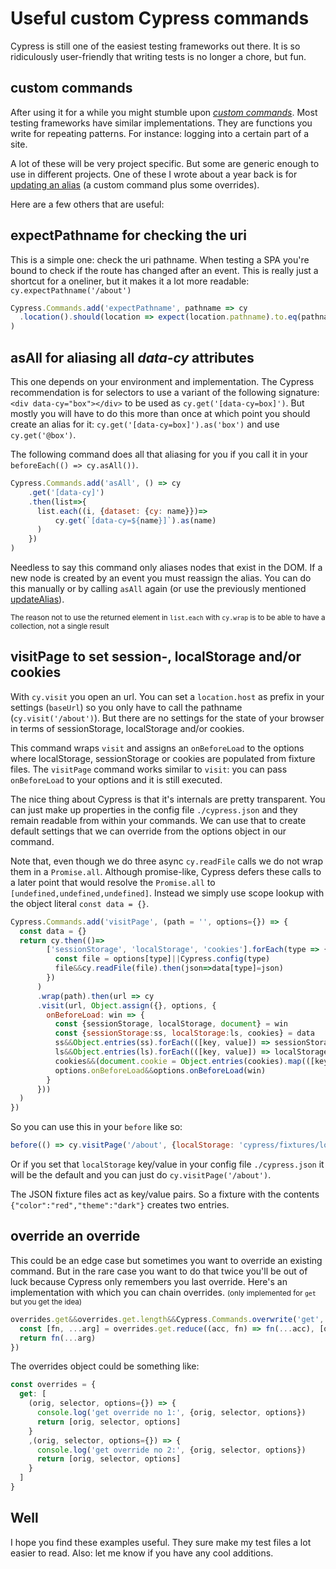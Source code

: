 <!--
  date: 2020-05-24
  modified: 2020-05-24
  slug: useful-custom-cypress-commands
  type: post
  header: julian-scholl-hlHq4Qezjr8-unsplash.jpg
  headerColofon: photo by [Julian Schöll](https://unsplash.com/@js90)
  headerClassName: no-blur darken
  categories: Javascript
  tags: CSS, transitions
  metaKeyword: Cypress
  metaDescription: Some useful Cypress custom commands
-->

# Useful custom Cypress commands

Cypress is still one of the easiest testing frameworks out there. It is so ridiculously user-friendly that writing tests is no longer a chore, but fun.

## custom commands

After using it for a while you might stumble upon *[custom commands](https://docs.cypress.io/api/cypress-api/custom-commands.html)*. Most testing frameworks have similar implementations. They are functions you write for repeating patterns. For instance: logging into a certain part of a site.

A lot of these will be very project specific. But some are generic enough to use in different projects. One of these I wrote about a year back is for [updating an alias](https://docs.cypress.io/api/cypress-api/custom-commands.html) (a custom command plus some overrides).

Here are a few others that are useful:


## **expectPathname** for checking the uri

This is a simple one: check the uri pathname. When testing a SPA you're bound to check if the route has changed after an event. This is really just a shortcut for a oneliner, but it makes it a lot more readable: `cy.expectPathname('/about')`

```javascript
Cypress.Commands.add('expectPathname', pathname => cy
  .location().should(location => expect(location.pathname).to.eq(pathname))
)
```


## **asAll** for aliasing all *data-cy* attributes

This one depends on your environment and implementation. The Cypress recommendation is for selectors to use a variant of the following signature: `<div data-cy="box"></div>` to be used as `cy.get('[data-cy=box]')`.
But mostly you will have to do this more than once at which point you should create an alias for it: `cy.get('[data-cy=box]').as('box')` and use `cy.get('@box')`.

The following command does all that aliasing for you if you call it in your `beforeEach(() => cy.asAll())`.

```javascript
Cypress.Commands.add('asAll', () => cy
    .get('[data-cy]')
    .then(list=>{
      list.each((i, {dataset: {cy: name}})=>
          cy.get(`[data-cy=${name}]`).as(name)
      )
    })
)
```

Needless to say this command only aliases nodes that exist in the DOM. If a new node is created by an event you must reassign the alias. You can do this manually or by calling `asAll` again (or use the previously mentioned [updateAlias](https://docs.cypress.io/api/cypress-api/custom-commands.html)).

<small>The reason not to use the returned element in `list.each` with `cy.wrap` is to be able to have a collection, not a single result</small>


## **visitPage** to set session-, localStorage and/or cookies

With `cy.visit` you open an url. You can set a `location.host` as prefix in your settings (`baseUrl`) so you only have to call the pathname (`cy.visit('/about')`). But there are no settings for the state of your browser in terms of sessionStorage, localStorage and/or cookies.

This command wraps `visit` and assigns an `onBeforeLoad` to the options where localStorage, sessionStorage or cookies are populated from fixture files.
The `visitPage` command works similar to `visit`: you can pass `onBeforeLoad` to your options and it is still executed.

The nice thing about Cypress is that it's internals are pretty transparent.
You can just make up properties in the config file `./cypress.json` and they remain readable from within your commands. We can use that to create default settings that we can override from the options object in our command.

Note that, even though we do three async `cy.readFile` calls we do not wrap them in a `Promise.all`. Although promise-like, Cypress defers these calls to a later point that would resolve the `Promise.all` to `[undefined,undefined,undefined]`. Instead we simply use scope lookup with the object literal `const data = {}`.

```javascript
Cypress.Commands.add('visitPage', (path = '', options={}) => {
  const data = {}
  return cy.then(()=>
        ['sessionStorage', 'localStorage', 'cookies'].forEach(type => {
          const file = options[type]||Cypress.config(type)
          file&&cy.readFile(file).then(json=>data[type]=json)
        })
      )
      .wrap(path).then(url => cy
      .visit(url, Object.assign({}, options, {
        onBeforeLoad: win => {
          const {sessionStorage, localStorage, document} = win
          const {sessionStorage:ss, localStorage:ls, cookies} = data
          ss&&Object.entries(ss).forEach(([key, value]) => sessionStorage.setItem(key, JSON.stringify(value)))
          ls&&Object.entries(ls).forEach(([key, value]) => localStorage.setItem(key, JSON.stringify(value)))
          cookies&&(document.cookie = Object.entries(cookies).map(([key, value]) => `${key}=${value}`).join(';'))
          options.onBeforeLoad&&options.onBeforeLoad(win)
        }
      }))
  )
})
```

So you can use this in your `before` like so:

```javascript
before(() => cy.visitPage('/about', {localStorage: 'cypress/fixtures/localStorageData.json'}))
```

Or if you set that `localStorage` key/value in your config file `./cypress.json` it will be the default and you can just do `cy.visitPage('/about')`.

The JSON fixture files act as key/value pairs. So a fixture with the contents `{"color":"red","theme":"dark"}` creates two entries.


## override an override

This could be an edge case but sometimes you want to override an existing command. But in the rare case you want to do that twice you'll be out of luck because Cypress only remembers you last override.
Here's an implementation with which you can chain overrides. <small>(only implemented for `get` but you get the idea)</small>

```javascript
overrides.get&&overrides.get.length&&Cypress.Commands.overwrite('get', (orig, selector, options={}) => {
  const [fn, ...arg] = overrides.get.reduce((acc, fn) => fn(...acc), [orig, selector, options])
  return fn(...arg)
})
```

The overrides object could be something like:

```javascript
const overrides = {
  get: [
    (orig, selector, options={}) => {
      console.log('get override no 1:', {orig, selector, options})
      return [orig, selector, options]
    }
    ,(orig, selector, options={}) => {
      console.log('get override no 2:', {orig, selector, options})
      return [orig, selector, options]
    }
  ]
}
```

## Well

I hope you find these examples useful. They sure make my test files a lot easier to read. Also: let me know if you have any cool additions.